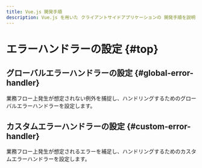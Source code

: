 ```yaml
---
title: Vue.js 開発手順
description: Vue.js を用いた クライアントサイドアプリケーションの 開発手順を説明します。
---
```


# エラーハンドラーの設定 {#top}

## グローバルエラーハンドラーの設定 {#global-error-handler}

業務フロー上発生が想定されない例外を捕捉し、ハンドリングするためのグローバルエラーハンドラーを設定します。

## カスタムエラーハンドラーの設定 {#custom-error-handler}

業務フロー上発生が想定されるエラーを補足し、ハンドリングするためのカスタムエラーハンドラーを設定します。
